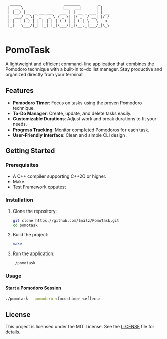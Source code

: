 ```
  _____                   _______        _    
 |  __ \                 |__   __|      | |   
 | |__) |__  _ __ ___   ___ | | __ _ ___| | __
 |  ___/ _ \| '_ ` _ \ / _ \| |/ _` / __| |/ /
 | |  | (_) | | | | | | (_) | | (_| \__ \   < 
 |_|   \___/|_| |_| |_|\___/|_|\__,_|___/_|\_\
                                              
```

# PomoTask

A lightweight and efficient command-line application that combines the Pomodoro technique with a built-in to-do list manager. Stay productive and organized directly from your terminal!

## Features

- **Pomodoro Timer**: Focus on tasks using the proven Pomodoro technique.
- **To-Do Manager**: Create, update, and delete tasks easily.
- **Customizable Durations**: Adjust work and break durations to fit your needs.
- **Progress Tracking**: Monitor completed Pomodoros for each task.
- **User-Friendly Interface**: Clean and simple CLI design.

## Getting Started

### Prerequisites

- A C++ compiler supporting C++20 or higher.
- Make.
- Test Framework cpputest

### Installation

1. Clone the repository:
   ```bash
   git clone https://github.com/lmilz/PomoTask.git
   cd pomotask
   ```

2. Build the project:
   ```bash
   make
   ```

3. Run the application:
   ```bash
   ./pomotask
   ```

### Usage

#### Start a Pomodoro Session
```bash
./pomotask --pomodoro <focustime> <effect>
```

## License

This project is licensed under the MIT License. See the [LICENSE](LICENSE) file for details.